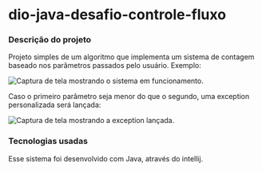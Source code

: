 # dio-java-desafio-controle-fluxo

### Descrição do projeto
Projeto simples de um algoritmo que implementa um sistema de contagem baseado nos parâmetros passados pelo usuário.
Exemplo: 

![Captura de tela mostrando o sistema em funcionamento.](https://github.com/luixfelipe0/dio-java-desafio-controle-fluxo/assets/119303049/a1a183f7-17a4-4644-80be-bfa3d5bd0b9d)

Caso o primeiro parâmetro seja menor do que o segundo, uma exception personalizada será lançada:

![Captura de tela mostrando a exception lançada.](https://github.com/luixfelipe0/dio-java-desafio-controle-fluxo/assets/119303049/40e600d6-34a2-40d6-9916-13a499f11f25)

### Tecnologias usadas

Esse sistema foi desenvolvido com Java, através do intellij.
